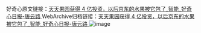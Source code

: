 好奇心原文链接：[天天果园获得 4 亿投资，以后京东的水果被它包了_智能_好奇心日报-唐云路 ](https://www.qdaily.com/articles/9991.html)
WebArchive归档链接：[天天果园获得 4 亿投资，以后京东的水果被它包了_智能_好奇心日报-唐云路 ](http://web.archive.org/web/20190623155405/https://www.qdaily.com/articles/9991.html)
![image](http://ww3.sinaimg.cn/large/007d5XDply1g3vhiayo1cj30u02httvv)